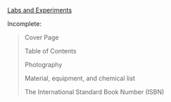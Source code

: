 <ins>Labs and Experiments</ins>

Incomplete:

>Cover Page
>
>Table of Contents
>
>Photography
>
>Material, equipment, and chemical list
>
>The International Standard Book Number (ISBN)
